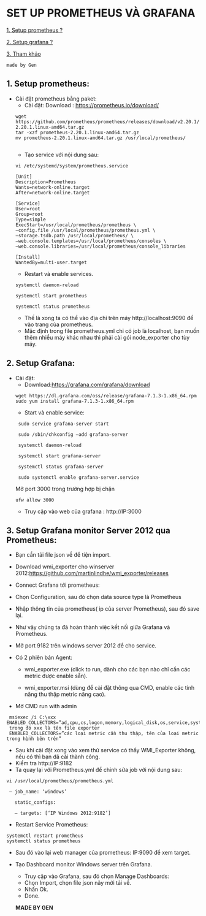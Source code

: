 # SET UP PROMETHEUS VÀ GRAFANA

[1.	Setup prometheus ?](#1) 

[2. Setup grafana ?](#2)

[3. Tham khảo](#3)
````
made by Gen
````
<a name = '1'></a>
## 1.	Setup prometheus:

- Cài đặt prometheus bằng paket:
  - Cài đặt:
  Download : https://prometheus.io/download/
  ````
  wget https://github.com/prometheus/prometheus/releases/download/v2.20.1/prometheus-2.20.1.linux-amd64.tar.gz
  tar -xzf prometheus-2.20.1.linux-amd64.tar.gz
  mv prometheus-2.20.1.linux-amd64.tar.gz /usr/local/prometheus/
 
  ````
  - Tạo service với nội dung sau:
  ````
  vi /etc/systemd/system/prometheus.service
  
  [Unit]
  Description=Prometheus
  Wants=network-online.target
  After=network-online.target

  [Service]
  User=root
  Group=root
  Type=simple
  ExecStart=/usr/local/prometheus/prometheus \
  –config.file /usr/local/prometheus/prometheus.yml \
  –storage.tsdb.path /usr/local/prometheus/ \
  –web.console.templates=/usr/local/prometheus/consoles \
  –web.console.libraries=/usr/local/prometheus/console_libraries

  [Install]
  WantedBy=multi-user.target
  ````
  - Restart và enable services.
  ````
  systemctl daemon-reload

  systemctl start prometheus

  systemctl status prometheus
  ````
  - Thế là xong ta có thể vào địa chỉ trên máy http://localhost:9090 để vào trang của prometheus. 
  - Mặc định trong file prometheus.yml chỉ có job là localhost, bạn muốn thêm nhiều máy khác nhau thì phải cài gói node_exporter cho tùy máy.

<a name = '2'></a>
## 2.	Setup Grafana:
   - Cài đặt:
     - Download:https://grafana.com/grafana/download
     ````
     wget https://dl.grafana.com/oss/release/grafana-7.1.3-1.x86_64.rpm
     sudo yum install grafana-7.1.3-1.x86_64.rpm
     ````
     - Start và enable service:
     ````
      sudo service grafana-server start

      sudo /sbin/chkconfig –add grafana-server

      systemctl daemon-reload

      systemctl start grafana-server

      systemctl status grafana-server

      sudo systemctl enable grafana-server.service
     ````
     Mở port 3000 trong trường hợp bị chặn
     ````
     ufw allow 3000

     ````
     - Truy cập vào web của grafana : http://IP:3000
<a name = '3'></a>
## 3.	Setup Grafana monitor Server 2012 qua Prometheus:
- Bạn cần tải file json về để tiện import.
- Download wmi_exporter cho winserver 2012:https://github.com/martinlindhe/wmi_exporter/releases
- Connect Grafana tới prometheus:
 - Chọn Configuration, sau đó chọn data source type là Prometheus
 - Nhập thông tin của prometheus( ip của server Prometheus), sau đó save lại.
 - Như vậy chúng ta đã hoàn thành việc kết nối giữa Grafana và Prometheus.
 - Mở port 9182 trên windows server 2012 để cho service.
 - Có 2 phiên bản Agent:

    - wmi_exporter.exe (click to run, dành cho các bạn nào chỉ cần các metric được enable sẵn).

    - wmi_exporter.msi (dùng để cài đặt thông qua CMD, enable các tính năng thu thập metric nâng cao).
 - Mở CMD run with admin
 ````
  msiexec /i C:\xxx ENABLED_COLLECTORS=”ad,cpu,cs,logon,memory,logical_disk,os,service,system,process,tcp,net,textfile,thermalzone”
  trong đó xxx là tên file exporter
  ENABLED_COLLECTORS=”các loại metric cần thu thập, tên của loại metric trong hình bên trên”
 ````
 - Sau khi cài đặt xong vào xem thử service có thấy WMI_Exporter không, nếu có thì bạn đã cài thành công.
 - Kiểm tra http://IP:9182
 - Ta quay lại với Prometheus.yml để chỉnh sửa job với nội dung sau:
 ````
 vi /usr/local/prometheus/prometheus.yml
 
  – job_name: ‘windows’

    static_configs:

    – targets: [‘IP Windows 2012:9182’]

 ````
 - Restart Service Prometheus:
 ````
 systemctl restart prometheus
 systemctl status prometheus
 ````
 - Sau đó vào lại web manager của prometheus: IP:9090 để xem target.
 - Tạo Dashboard monitor Windows server trên Grafana.
   - Truy cập vào Grafana, sau đó chọn Manage Dashboards:
   - Chọn Import, chọn file json nãy mới tải về.
   - Nhấn Ok.
   - Done.
   
   
   
   
   ****MADE BY GEN****
 

